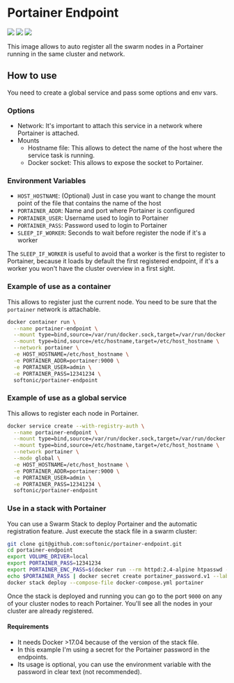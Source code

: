 # Portainer Endpoint

[![](https://images.microbadger.com/badges/image/softonic/portainer-endpoint.svg)](https://microbadger.com/images/softonic/portainer-endpoint "Get your own image badge on microbadger.com") [![](https://images.microbadger.com/badges/version/softonic/portainer-endpoint.svg)](https://microbadger.com/images/softonic/portainer-endpoint "Get your own version badge on microbadger.com") [![](https://images.microbadger.com/badges/commit/softonic/portainer-endpoint.svg)](https://microbadger.com/images/softonic/portainer-endpoint "Get your own commit badge on microbadger.com")

This image allows to auto register all the swarm nodes in a Portainer running in the same cluster and network.

## How to use

You need to create a global service and pass some options and env vars.

### Options
- Network: It's important to attach this service in a network where Portainer is attached.
- Mounts
    - Hostname file: This allows to detect the name of the host where the service task is running.
    - Docker socket: This allows to expose the socket to Portainer.

### Environment Variables

- `HOST_HOSTNAME`:   (Optional) Just in case you want to change the mount point of the file that contains the name of the host
- `PORTAINER_ADDR`:  Name and port where Portainer is configured
- `PORTAINER_USER`:  Username used to login to Portainer
- `PORTAINER_PASS`:  Password used to login to Portainer
- `SLEEP_IF_WORKER`: Seconds to wait before register the node if it's a worker

The `SLEEP_IF_WORKER` is useful to avoid that a worker is the first to register to Portainer, because it loads by default
the first registered endpoint, if it's a worker you won't have the cluster overview in a first sight.

### Example of use as a container

This allows to register just the current node. You need to be sure that the `portainer` network is attachable.

``` bash
docker container run \
  --name portainer-endpoint \
  --mount type=bind,source=/var/run/docker.sock,target=/var/run/docker.sock \
  --mount type=bind,source=/etc/hostname,target=/etc/host_hostname \
  --network portainer \
  -e HOST_HOSTNAME=/etc/host_hostname \
  -e PORTAINER_ADDR=portainer:9000 \
  -e PORTAINER_USER=admin \
  -e PORTAINER_PASS=12341234 \
  softonic/portainer-endpoint
```

### Example of use as a global service

This allows to register each node in Portainer.

``` bash
docker service create --with-registry-auth \
  --name portainer-endpoint \
  --mount type=bind,source=/var/run/docker.sock,target=/var/run/docker.sock \
  --mount type=bind,source=/etc/hostname,target=/etc/host_hostname \
  --network portainer \
  --mode global \
  -e HOST_HOSTNAME=/etc/host_hostname \
  -e PORTAINER_ADDR=portainer:9000 \
  -e PORTAINER_USER=admin \
  -e PORTAINER_PASS=12341234 \
  softonic/portainer-endpoint
```

### Use in a stack with Portainer

You can use a Swarm Stack to deploy Portainer and the automatic registration feature. Just execute the stack file in a swarm cluster:

``` bash
git clone git@github.com:softonic/portainer-endpoint.git
cd portainer-endpoint
export VOLUME_DRIVER=local
export PORTAINER_PASS=12341234
export PORTAINER_ENC_PASS=$(docker run --rm httpd:2.4-alpine htpasswd -nbB admin ${PORTAINER_PASS} | cut -d ":" -f 2)
echo $PORTAINER_PASS | docker secret create portainer_password.v1 --label portainer -
docker stack deploy --compose-file docker-compose.yml portainer
```

Once the stack is deployed and running you can go to the port `9000` on any of your cluster nodes to reach Portainer.
You'll see all the nodes in your cluster are already registered.

#### Requirements

- It needs Docker >17.04 because of the version of the stack file.
- In this example I'm using a secret for the Portainer password in the endpoints.
- Its usage is optional, you can use the environment variable with the password in clear text (not recommended).
